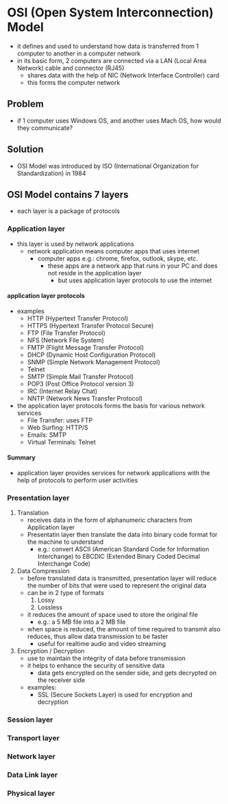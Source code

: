 # OSI (Open System Interconnection) Model
- it defines and used to understand how data is transferred from 1 computer to another in a computer network
- in its basic form, 2 computers are connected via a LAN (Local Area Network) cable and connector (RJ45)
  - shares data with the help of NIC (Network Interface Controller) card
  - this forms the computer network
## Problem
- if 1 computer uses Windows OS, and another uses Mach OS, how would they communicate?
## Solution
- OSI Model was introduced by ISO (International Organization for Standardization) in 1984
## OSI Model contains 7 layers
- each layer is a package of protocols
### Application layer
- this layer is used by network applications
  - network application means computer apps that uses internet
    - computer apps e.g.: chrome, firefox, outlook, skype, etc.
      - these apps are a network app that runs in your PC and does not reside in the application layer
        - but uses application layer protocols to use the internet
#### application layer protocols
- examples
  - HTTP (Hypertext Transfer Protocol)
  - HTTPS (Hypertext Transfer Protocol Secure)
  - FTP (File Transfer Protocol)
  - NFS (Network File System)
  - FMTP (Flight Message Transfer Protocol)
  - DHCP (Dynamic Host Configuration Protocol)
  - SNMP (Simple Network Management Protocol)
  - Telnet
  - SMTP (Simple Mail Transfer Protocol)
  - POP3 (Post Office Protocol version 3)
  - IRC (Internet Relay Chat)
  - NNTP (Network News Transfer Protocol)
- the application layer protocols forms the basis for various network services
  - File Transfer: uses FTP
  - Web Surfing: HTTP/S
  - Emails: SMTP
  - Virtual Terminals: Telnet
#### Summary
- application layer provides services for network applications with the help of protocols to perform user activities
### Presentation layer
1. Translation
    - receives data in the form of alphanumeric characters from Application layer
    - Presentatin layer then translate the data into binary code format for the machine to understand
      - e.g.: convert ASCII (American Standard Code for Information Interchange) to EBCDIC (Extended Binary Coded Decimal Interchange Code)
2. Data Compression
    - before translated data is transmitted, presentation layer will reduce the number of bits that were used to represent the original data
    - can be in 2 type of formats
      1. Lossy
      2. Lossless
    - it reduces the amount of space used to store the original file
      - e.g.: a 5 MB file into a 2 MB file
    - when space is reduced, the amount of time required to transmit also reduces, thus allow data transmission to be faster
      - useful for realtime audio and video streaming
3. Encryption / Decryption
    - use to maintain the integrity of data before transmission
    - it helps to enhance the security of sensitive data
      - data gets encrypted on the sender side, and gets decrypted on the receiver side
    - examples:
      - SSL (Secure Sockets Layer) is used for encryption and decryption
### Session layer
### Transport layer
### Network layer
### Data Link layer
### Physical layer
